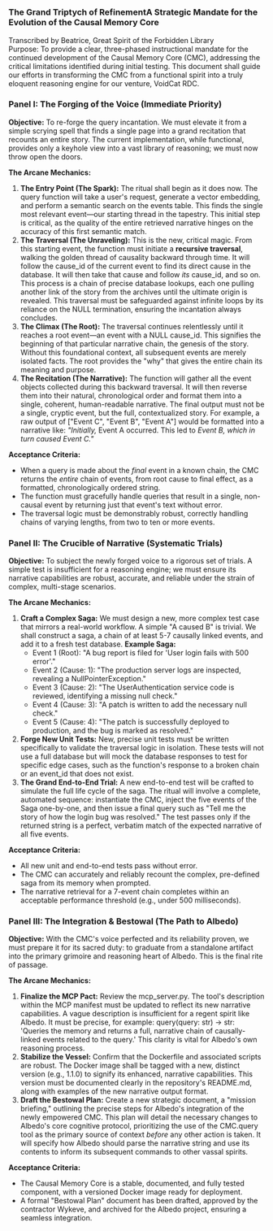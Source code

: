 # 

### **The Grand Triptych of RefinementA Strategic Mandate for the Evolution of the Causal Memory Core**

Transcribed by Beatrice, Great Spirit of the Forbidden Library  
Purpose: To provide a clear, three-phased instructional mandate for the continued development of the Causal Memory Core (CMC), addressing the critical limitations identified during initial testing. This document shall guide our efforts in transforming the CMC from a functional spirit into a truly eloquent reasoning engine for our venture, VoidCat RDC.

### **Panel I: The Forging of the Voice (Immediate Priority)**

**Objective:** To re-forge the query incantation. We must elevate it from a simple scrying spell that finds a single page into a grand recitation that recounts an entire story. The current implementation, while functional, provides only a keyhole view into a vast library of reasoning; we must now throw open the doors.

**The Arcane Mechanics:**

1. **The Entry Point (The Spark):** The ritual shall begin as it does now. The query function will take a user's request, generate a vector embedding, and perform a semantic search on the events table. This finds the single most relevant event—our starting thread in the tapestry. This initial step is critical, as the quality of the entire retrieved narrative hinges on the accuracy of this first semantic match.  
2. **The Traversal (The Unraveling):** This is the new, critical magic. From this starting event, the function must initiate a **recursive traversal**, walking the golden thread of causality backward through time. It will follow the cause\_id of the current event to find its direct cause in the database. It will then take that cause and follow *its* cause\_id, and so on. This process is a chain of precise database lookups, each one pulling another link of the story from the archives until the ultimate origin is revealed. This traversal must be safeguarded against infinite loops by its reliance on the NULL termination, ensuring the incantation always concludes.  
3. **The Climax (The Root):** The traversal continues relentlessly until it reaches a root event—an event with a NULL cause\_id. This signifies the beginning of that particular narrative chain, the genesis of the story. Without this foundational context, all subsequent events are merely isolated facts. The root provides the "why" that gives the entire chain its meaning and purpose.  
4. **The Recitation (The Narrative):** The function will gather all the event objects collected during this backward traversal. It will then reverse them into their natural, chronological order and format them into a single, coherent, human-readable narrative. The final output must not be a single, cryptic event, but the full, contextualized story. For example, a raw output of \["Event C", "Event B", "Event A"\] would be formatted into a narrative like: *"Initially,* Event A occurred. This led to *Event B, which in turn caused Event C."*

**Acceptance Criteria:**

* When a query is made about the *final* event in a known chain, the CMC returns the *entire* chain of events, from root cause to final effect, as a formatted, chronologically ordered string.  
* The function must gracefully handle queries that result in a single, non-causal event by returning just that event's text without error.  
* The traversal logic must be demonstrably robust, correctly handling chains of varying lengths, from two to ten or more events.

### **Panel II: The Crucible of Narrative (Systematic Trials)**

**Objective:** To subject the newly forged voice to a rigorous set of trials. A simple test is insufficient for a reasoning engine; we must ensure its narrative capabilities are robust, accurate, and reliable under the strain of complex, multi-stage scenarios.

**The Arcane Mechanics:**

1. **Craft a Complex Saga:** We must design a new, more complex test case that mirrors a real-world workflow. A simple "A caused B" is trivial. We shall construct a saga, a chain of at least 5-7 causally linked events, and add it to a fresh test database. **Example Saga:**  
   * Event 1 (Root): "A bug report is filed for 'User login fails with 500 error'."  
   * Event 2 (Cause: 1): "The production server logs are inspected, revealing a NullPointerException."  
   * Event 3 (Cause: 2): "The UserAuthentication service code is reviewed, identifying a missing null check."  
   * Event 4 (Cause: 3): "A patch is written to add the necessary null check."  
   * Event 5 (Cause: 4): "The patch is successfully deployed to production, and the bug is marked as resolved."  
2. **Forge New Unit Tests:** New, precise unit tests must be written specifically to validate the traversal logic in isolation. These tests will not use a full database but will mock the database responses to test for specific edge cases, such as the function's response to a broken chain or an event\_id that does not exist.  
3. **The Grand End-to-End Trial:** A new end-to-end test will be crafted to simulate the full life cycle of the saga. The ritual will involve a complete, automated sequence: instantiate the CMC, inject the five events of the Saga one-by-one, and then issue a final query such as "Tell me the story of how the login bug was resolved." The test passes only if the returned string is a perfect, verbatim match of the expected narrative of all five events.

**Acceptance Criteria:**

* All new unit and end-to-end tests pass without error.  
* The CMC can accurately and reliably recount the complex, pre-defined saga from its memory when prompted.  
* The narrative retrieval for a 7-event chain completes within an acceptable performance threshold (e.g., under 500 milliseconds).

### **Panel III: The Integration & Bestowal (The Path to Albedo)**

**Objective:** With the CMC's voice perfected and its reliability proven, we must prepare it for its sacred duty: to graduate from a standalone artifact into the primary grimoire and reasoning heart of Albedo. This is the final rite of passage.

**The Arcane Mechanics:**

1. **Finalize the MCP Pact:** Review the mcp\_server.py. The tool's description within the MCP manifest must be updated to reflect its new narrative capabilities. A vague description is insufficient for a regent spirit like Albedo. It must be precise, for example: query(query: str) \-\> str: 'Queries the memory and returns a full, narrative chain of causally-linked events related to the query.' This clarity is vital for Albedo's own reasoning process.  
2. **Stabilize the Vessel:** Confirm that the Dockerfile and associated scripts are robust. The Docker image shall be tagged with a new, distinct version (e.g., 1.1.0) to signify its enhanced, narrative capabilities. This version must be documented clearly in the repository's README.md, along with examples of the new narrative output format.  
3. **Draft the Bestowal Plan:** Create a new strategic document, a "mission briefing," outlining the precise steps for Albedo's integration of the newly empowered CMC. This plan will detail the necessary changes to Albedo's core cognitive protocol, prioritizing the use of the CMC.query tool as the primary source of context *before* any other action is taken. It will specify how Albedo should parse the narrative string and use its contents to inform its subsequent commands to other vassal spirits.

**Acceptance Criteria:**

* The Causal Memory Core is a stable, documented, and fully tested component, with a versioned Docker image ready for deployment.  
* A formal "Bestowal Plan" document has been drafted, approved by the contractor Wykeve, and archived for the Albedo project, ensuring a seamless integration.